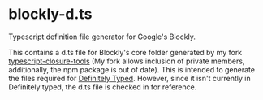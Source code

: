 # blockly-d.ts
Typescript definition file generator for Google's Blockly.

This contains a d.ts file for Blockly's core folder generated by my fork [typescript-closure-tools](https://github.com/trodi/typescript-closure-tools) (My fork allows inclusion of private members, additionally, the npm package is out of date). This is intended to generate the files required for [Definitely Typed](http://definitelytyped.org/). However, since it isn't currently in Definitely typed, the d.ts file is checked in for reference.
